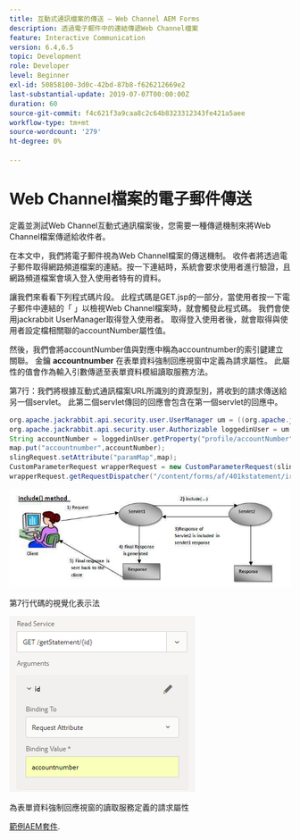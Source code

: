 ```yaml
---
title: 互動式通訊檔案的傳送 — Web Channel AEM Forms
description: 透過電子郵件中的連結傳遞Web Channel檔案
feature: Interactive Communication
version: 6.4,6.5
topic: Development
role: Developer
level: Beginner
exl-id: 50858100-3d0c-42bd-87b8-f626212669e2
last-substantial-update: 2019-07-07T00:00:00Z
duration: 60
source-git-commit: f4c621f3a9caa8c2c64b8323312343fe421a5aee
workflow-type: tm+mt
source-wordcount: '279'
ht-degree: 0%

---
```


# Web Channel檔案的電子郵件傳送

定義並測試Web Channel互動式通訊檔案後，您需要一種傳遞機制來將Web Channel檔案傳遞給收件者。

在本文中，我們將電子郵件視為Web Channel檔案的傳送機制。 收件者將透過電子郵件取得網路頻道檔案的連結。按一下連結時，系統會要求使用者進行驗證，且網路頻道檔案會填入登入使用者特有的資料。

讓我們來看看下列程式碼片段。 此程式碼是GET.jsp的一部分，當使用者按一下電子郵件中連結的「 」以檢視Web Channel檔案時，就會觸發此程式碼。 我們會使用jackrabbit UserManager取得登入使用者。 取得登入使用者後，就會取得與使用者設定檔相關聯的accountNumber屬性值。

然後，我們會將accountNumber值與對應中稱為accountnumber的索引鍵建立關聯。 金鑰 **accountnumber** 在表單資料強制回應視窗中定義為請求屬性。 此屬性的值會作為輸入引數傳遞至表單資料模組讀取服務方法。

第7行：我們將根據互動式通訊檔案URL所識別的資源型別，將收到的請求傳送給另一個servlet。 此第二個servlet傳回的回應會包含在第一個servlet的回應中。

```java
org.apache.jackrabbit.api.security.user.UserManager um = ((org.apache.jackrabbit.api.JackrabbitSession) session).getUserManager();
org.apache.jackrabbit.api.security.user.Authorizable loggedinUser = um.getAuthorizable(session.getUserID());
String accountNumber = loggedinUser.getProperty("profile/accountNumber")[0].getString();
map.put("accountnumber",accountNumber);
slingRequest.setAttribute("paramMap",map);
CustomParameterRequest wrapperRequest = new CustomParameterRequest(slingRequest,"GET");
wrapperRequest.getRequestDispatcher("/content/forms/af/401kstatement/irastatement/channels/web.html").include(wrapperRequest, response);
```

![包含方法方法](assets/includemethod.jpg)

第7行代碼的視覺化表示法

![要求引數設定](assets/requestparameter.png)

為表單資料強制回應視窗的讀取服務定義的請求屬性

[範例AEM套件](assets/webchanneldelivery.zip).
